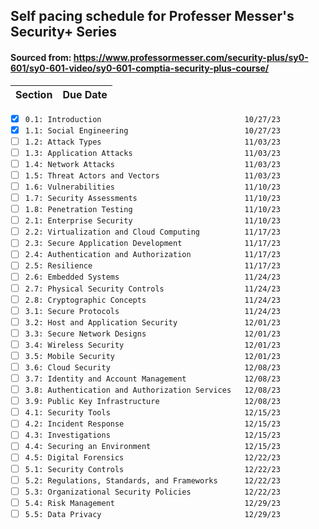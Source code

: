 ## Self pacing schedule for Professer Messer's Security+ Series
#### Sourced from: https://www.professormesser.com/security-plus/sy0-601/sy0-601-video/sy0-601-comptia-security-plus-course/

|Section                                              |Due Date|
|-----------------------------------------------------|--------|
- [X] ```0.1: Introduction                                10/27/23```
- [X] ```1.1: Social Engineering                          10/27/23```
- [ ] ```1.2: Attack Types                                11/03/23```
- [ ] ```1.3: Application Attacks                         11/03/23```
- [ ] ```1.4: Network Attacks                             11/03/23```
- [ ] ```1.5: Threat Actors and Vectors                   11/03/23```
- [ ] ```1.6: Vulnerabilities                             11/10/23```
- [ ] ```1.7: Security Assessments                        11/10/23```
- [ ] ```1.8: Penetration Testing                         11/10/23```
- [ ] ```2.1: Enterprise Security                         11/10/23```
- [ ] ```2.2: Virtualization and Cloud Computing          11/17/23```
- [ ] ```2.3: Secure Application Development              11/17/23```
- [ ] ```2.4: Authentication and Authorization            11/17/23```
- [ ] ```2.5: Resilience                                  11/17/23```
- [ ] ```2.6: Embedded Systems                            11/24/23```
- [ ] ```2.7: Physical Security Controls                  11/24/23```
- [ ] ```2.8: Cryptographic Concepts                      11/24/23```
- [ ] ```3.1: Secure Protocols                            11/24/23```
- [ ] ```3.2: Host and Application Security               12/01/23```
- [ ] ```3.3: Secure Network Designs                      12/01/23```
- [ ] ```3.4: Wireless Security                           12/01/23```
- [ ] ```3.5: Mobile Security                             12/01/23```
- [ ] ```3.6: Cloud Security                              12/08/23```
- [ ] ```3.7: Identity and Account Management             12/08/23```
- [ ] ```3.8: Authentication and Authorization Services   12/08/23```
- [ ] ```3.9: Public Key Infrastructure                   12/08/23```
- [ ] ```4.1: Security Tools                              12/15/23```
- [ ] ```4.2: Incident Response                           12/15/23```
- [ ] ```4.3: Investigations                              12/15/23```
- [ ] ```4.4: Securing an Environment                     12/15/23```
- [ ] ```4.5: Digital Forensics                           12/22/23```
- [ ] ```5.1: Security Controls                           12/22/23```
- [ ] ```5.2: Regulations, Standards, and Frameworks      12/22/23```
- [ ] ```5.3: Organizational Security Policies            12/22/23```
- [ ] ```5.4: Risk Management                             12/29/23```
- [ ] ```5.5: Data Privacy                                12/29/23```
